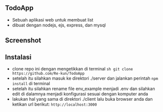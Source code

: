 ## TodoApp

- Sebuah aplikasi web untuk membuat list 
- dibuat dengan nodejs, ejs, express, dan mysql

## Screenshot 

## Instalasi
- clone repo ini dengan mengetikkan di terminal ```sh git clone https://github.com/Re-kun/TodoApp```
- setelah itu silahkan masuk ke direktori ./server dan jalankan perintah ```npm install``` di terminal
- setelah itu silahkan rename file env_example menjadi .env dan silahkan edit di dalamnya menjadi konfigurasi sesuai dengan komputer anda
- lakukan hal yang sama di direktori ./client lalu buka browser anda dan ketikan url berikut: ```http://localhost:3000```
